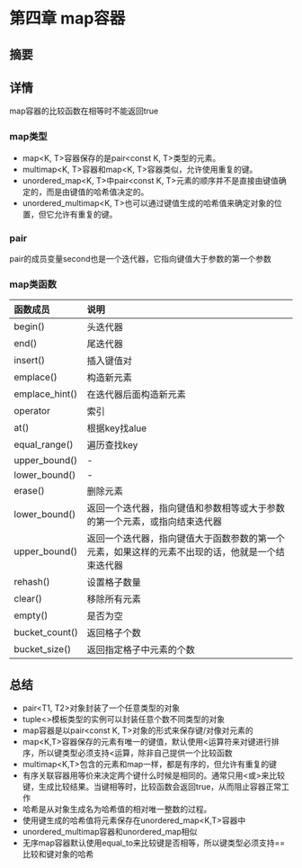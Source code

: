 # 第四章 map容器
## 摘要

## 详情
map容器的比较函数在相等时不能返回true

### map类型
* map<K, T>容器保存的是pair<const K, T>类型的元素。
* multimap<K, T>容器和map<K, T>容器类似，允许使用重复的键。
* unordered_map<K, T>中pair<const K, T>元素的顺序并不是直接由键值确定的，而是由键值的哈希值决定的。
* unordered_multimap<K, T>也可以通过键值生成的哈希值来确定对象的位置，但它允许有重复的键。

### pair
pair的成员变量second也是一个迭代器，它指向键值大于参数的第一个参数

### map类函数
|函数成员|说明|
|:--|:--|
|begin()|头迭代器|
|end()|尾迭代器|
|insert()|插入键值对|
|emplace()|构造新元素|
|emplace_hint()|在迭代器后面构造新元素|
|operator[]()|索引|
|at()|根据key找alue|
|equal_range()|遍历查找key|
|upper_bound()|-|
|lower_bound()|-|
|erase()|删除元素|
|lower_bound()|返回一个迭代器，指向键值和参数相等或大于参数的第一个元素，或指向结束迭代器|
|upper_bound()|返回一个迭代器，指向键值大于函数参数的第一个元素，如果这样的元素不出现的话，他就是一个结束迭代器|
|rehash()|设置格子数量|
|clear()|移除所有元素|
|empty()|是否为空|
|bucket_count()|返回格子个数|
|bucket_size()|返回指定格子中元素的个数|

## 总结
* pair<T1, T2>对象封装了一个任意类型的对象
* tuple<>模板类型的实例可以封装任意个数不同类型的对象
* map容器是以pair<const K, T>对象的形式来保存键/对像对元素的
* map<K,T>容器保存的元素有唯一的键值，默认使用<运算符来对键进行排序，所以键类型必须支持<运算，除非自己提供一个比较函数
* multimap<K,T>包含的元素和map一样，都是有序的，但允许有重复的键
* 有序关联容器用等价来决定两个键什么时候是相同的。通常只用<或>来比较键，生成比较结果。当键相等时，比较函数会返回true，从而阻止容器正常工作
* 哈希是从对象生成名为哈希值的相对唯一整数的过程。
* 使用键生成的哈希值将元素保存在unordered_map<K,T>容器中
* unordered_multimap容器和unordered_map相似
* 无序map容器默认使用equal_to<K>来比较键是否相等，所以键类型必须支持==比较和键对象的哈希